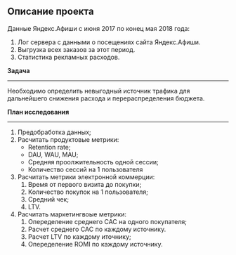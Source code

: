 ## Описание проекта

Данные Яндекс.Афиши с июня 2017 по конец мая 2018 года:
1. Лог сервера с данными о посещениях сайта Яндекс.Афиши.  
2. Выгрузка всех заказов за этот период.  
3. Cтатистика рекламных расходов. 

**Задача**
***
Необходимо определить невыгодный источник трафика для дальнейшего снижения расхода и перераспределения бюджета.

**План исследования**
***
1. Предобработка данных;
2. Расчитать продуктовые метрики:
	- Retention rate;
  	- DAU, WAU, MAU;
  	- Средняя проолжительность одной сессии;
  	- Количество сессий на 1 пользователя
3. Расчитать метрики электронной коммерции:
	1. Время от первого визита до покупки;
	2. Количество покупок на 1 пользователя;
	3. Средний чек;
	4. LTV.
5. Расчитать маркетингвоые метрики:
	1. Опеределение среднего CAC на одного покупателя;
	2. Расчет среднего CAC по каждому источнику.
	3. Расчет LTV по каждому иточнику;
	4. Опеределение ROMI по каждому источнику.
